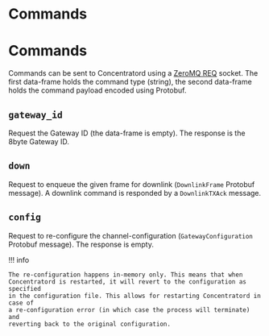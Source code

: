 # Commands

# Commands

Commands can be sent to Concentratord using a [ZeroMQ REQ](http://zguide.zeromq.org/page:all#toc52)
socket. The first data-frame holds the command type (string), the second
data-frame holds the command payload encoded using Protobuf.

## `gateway_id`

Request the Gateway ID (the data-frame is empty). The response is the 8byte
Gateway ID.

## `down`

Request to enqueue the given frame for downlink (`DownlinkFrame` Protobuf
message). A downlink command is responded by a `DownlinkTXAck` message.

## `config`

Request to re-configure the channel-configuration (`GatewayConfiguration`
Protobuf message). The response is empty.

!!! info

	The re-configuration happens in-memory only. This means that when
	Concentratord is restarted, it will revert to the configuration as specified
	in the configuration file. This allows for restarting Concentratord in case of
	a re-configuration error (in which case the process will terminate) and
	reverting back to the original configuration.
